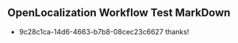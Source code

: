 ## OpenLocalization Workflow Test MarkDown
* 9c28c1ca-14d6-4663-b7b8-08cec23c6627 thanks!

<!--HONumber=Aug16_HO4-->


